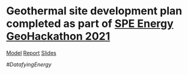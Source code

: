 # Geothermal site development plan completed as part of [SPE Energy GeoHackathon 2021](https://www.spehackathon-eu.com)
[Model](https://github.com/borisenko-ru/spe_geothermal_hackathon/tree/main/01_GeoRocks/Jupyter/02_Econ_20Years)
[Report](https://github.com/borisenko-ru/spe_geothermal_hackathon/blob/main/01_GeoRocks/20211215_GeoHackathon_Report_GeoRocks_v3.pdf)
[Slides](https://github.com/borisenko-ru/spe_geothermal_hackathon/blob/main/01_GeoRocks/20211215_GeoHackathon_FDP_Close_Out_GeoRocks_v3.pptx)

_#DatafyingEnergy_
